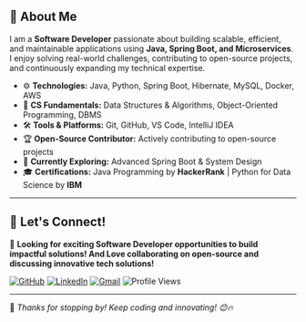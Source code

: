 ## 🌟 **About Me**  

I am a **Software Developer** passionate about building scalable, efficient, and maintainable applications using **Java, Spring Boot, and Microservices**. I enjoy solving real-world challenges, contributing to open-source projects, and continuously expanding my technical expertise.  

- ⚙️ **Technologies:** Java, Python, Spring Boot, Hibernate, MySQL, Docker, AWS  
- 🌟 **CS Fundamentals:** Data Structures & Algorithms, Object-Oriented Programming, DBMS  
- 🛠️ **Tools & Platforms:** Git, GitHub, VS Code, IntelliJ IDEA  
- 🏆 **Open-Source Contributor:** Actively contributing to open-source projects  
- 🌱 **Currently Exploring:** Advanced Spring Boot & System Design  
- 🎓 **Certifications:** Java Programming by **HackerRank** | Python for Data Science by **IBM**  

---

## 📼 **Let's Connect!**  
💼 **Looking for exciting Software Developer opportunities to build impactful solutions! And Love collaborating on open-source and discussing innovative tech solutions!**


[![GitHub](https://img.shields.io/badge/GitHub-%40omkarkulkarni-239a3b.svg)](https://github.com/omkarkulkarni2704) 
[![LinkedIn](https://img.shields.io/badge/LinkedIn-%40omkarkulkarni-0c66c3.svg)](https://www.linkedin.com/in/omkarkulkarni-dev/) 
[![Gmail](https://img.shields.io/badge/Gmail-Contact%20Me-D14836?logo=gmail&logoColor=white)](mailto:omkarkulkarni2704@gmail.com) 
![Profile Views](https://komarev.com/ghpvc/?username=omkarkulkarni2704&label=Profile%20Views&color=0e75b6&style=flat)  

---

🌟 _Thanks for stopping by! Keep coding and innovating! 😊🔥_  
 












<!-- Proudly created with GPRM ( https://gprm.itsvg.in ) -->
